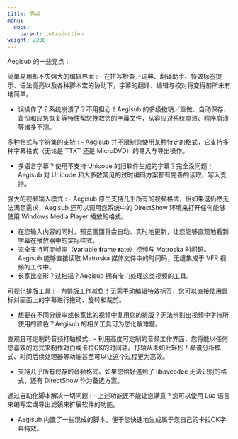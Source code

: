 ```yaml
---
title: 亮点
menu:
  docs:
    parent: introduction
weight: 2200
---
```


Aegisub 的一些亮点：

简单易用却不失强大的编辑界面
: - 在拼写检查／词典、翻译助手、特效标签提示、语法高亮以及各种脚本宏的协助下，字幕的翻译、编辑与校对将变得前所未有地简单。
  - 误操作了？系统崩溃了？不用担心！Aegisub 的多级撤销／重做、自动保存、备份和应急恢复等特性帮您挽救您的字幕文件，从容应对系统崩溃、程序崩溃等诸多不测。

多种格式与字符集的支持
: - Aegisub 并不限制您使用某种特定的格式，它支持多种字幕格式（无论是 TTXT 还是 MicroDVD）的导入与导出操作。
  - 多语言字幕？使用不支持 Unicode 的旧软件生成的字幕？完全没问题！Aegisub 对 Unicode 和大多数常见的过时编码方案都有完善的读取、写入支持。

强大的视频输入模式
: - Aegisub 原生支持几乎所有的视频格式，但如果这仍然无法满足需求，Aegisub 还可以调用您系统中的 DirectShow 环境来打开任何能够使用 Windows Media Player 播放的格式。
  - 在您输入内容的同时，预览画面将会自动、实时地更新，让您能够直观地看到字幕在播放器中的实际样式。
  - 完全支持可变帧率（**v**ariable **f**rame **r**ate）视频与 Matroska 时间码。Aegisub 能够直接读取 Matroska 媒体文件中的时间码，无缝集成于 VFR 视频的工作中。
  - 长宽比变形？过扫描？Aegisub 拥有专门处理这类视频的工具。

可视化排版工具
: - 为排版工作减负！无需手动编辑特效标签，您可以直接使用鼠标对画面上的字幕进行拖动、旋转和裁剪。
  - 想要在不同分辨率或长宽比的视频中复用您的排版？无法辨别出视频中字符所使用的颜色？Aegisub 的相关工具可为您化解难题。

直观且可定制的音频打轴模式
: - 利用高度可定制的音频工作界面，您将能以任何您喜欢的方式来制作对白或卡拉OK的时间轴。打轴从未如此轻松！频谱分析模式、时间后续处理器等功能甚至可以让这个过程更为高效。
  - 支持几乎所有现存的音频格式。如果您恰好遇到了 libavcodec 无法识别的格式，还有 DirectShow 作为备选方案。

通过自动化脚本解决一切问题
: - 上述功能还不能让您满意？您可以使用 Lua 语言来编写宏或导出滤镜来扩展软件的功能。
  - Aegisub 内置了一些现成的脚本，便于您快速地生成属于您自己的卡拉OK字幕特效。
